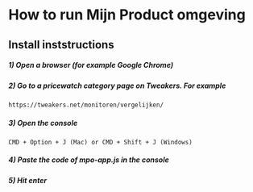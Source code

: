 # How to run Mijn Product omgeving

## Install inststructions

##### 1) Open a browser (for example Google Chrome)

##### 2) Go to a pricewatch category page on Tweakers. For example

```
https://tweakers.net/monitoren/vergelijken/
```


##### 3) Open the console

```
CMD + Option + J (Mac) or CMD + Shift + J (Windows)
```


##### 4) Paste the code of mpo-app.js in the console


##### 5) Hit enter

